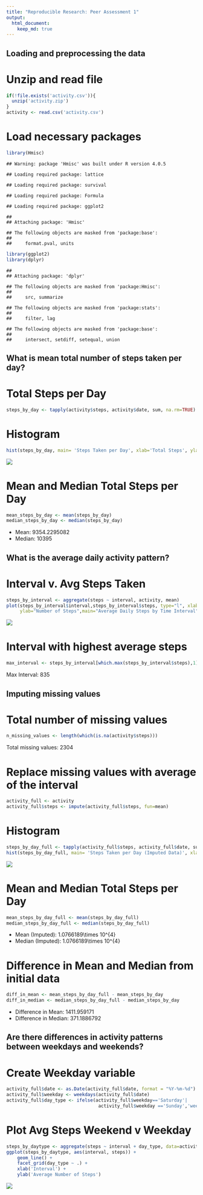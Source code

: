 ```yaml
---
title: "Reproducible Research: Peer Assessment 1"
output: 
  html_document:
    keep_md: true
---
```




## Loading and preprocessing the data

# Unzip and read file

```r
if(!file.exists('activity.csv')){
  unzip('activity.zip')
}
activity <- read.csv('activity.csv')
```

# Load necessary packages

```r
library(Hmisc)
```

```
## Warning: package 'Hmisc' was built under R version 4.0.5
```

```
## Loading required package: lattice
```

```
## Loading required package: survival
```

```
## Loading required package: Formula
```

```
## Loading required package: ggplot2
```

```
## 
## Attaching package: 'Hmisc'
```

```
## The following objects are masked from 'package:base':
## 
##     format.pval, units
```

```r
library(ggplot2)
library(dplyr)
```

```
## 
## Attaching package: 'dplyr'
```

```
## The following objects are masked from 'package:Hmisc':
## 
##     src, summarize
```

```
## The following objects are masked from 'package:stats':
## 
##     filter, lag
```

```
## The following objects are masked from 'package:base':
## 
##     intersect, setdiff, setequal, union
```


## What is mean total number of steps taken per day?

# Total Steps per Day

```r
steps_by_day <- tapply(activity$steps, activity$date, sum, na.rm=TRUE)
```

# Histogram

```r
hist(steps_by_day, main= 'Steps Taken per Day', xlab='Total Steps', ylab='Frequency')
```

![](PA1_template_files/figure-html/unnamed-chunk-4-1.png)<!-- -->

# Mean and Median Total Steps per Day

```r
mean_steps_by_day <- mean(steps_by_day)
median_steps_by_day <- median(steps_by_day)
```

* Mean: 9354.2295082
* Median:  10395


## What is the average daily activity pattern?

# Interval v. Avg Steps Taken

```r
steps_by_interval <- aggregate(steps ~ interval, activity, mean)
plot(steps_by_interval$interval,steps_by_interval$steps, type="l", xlab="Interval",
     ylab="Number of Steps",main="Average Daily Steps by Time Interval")
```

![](PA1_template_files/figure-html/unnamed-chunk-6-1.png)<!-- -->

# Interval with highest average steps

```r
max_interval <- steps_by_interval[which.max(steps_by_interval$steps),1]
```
Max Interval: 835


## Imputing missing values

# Total number of missing values

```r
n_missing_values <- length(which(is.na(activity$steps)))
```
Total missing values: 2304

# Replace missing values with average of the interval

```r
activity_full <- activity
activity_full$steps <- impute(activity_full$steps, fun=mean)
```

# Histogram

```r
steps_by_day_full <- tapply(activity_full$steps, activity_full$date, sum, na.rm=TRUE)
hist(steps_by_day_full, main= 'Steps Taken per Day (Imputed Data)', xlab='Total Steps', ylab='Frequency')
```

![](PA1_template_files/figure-html/unnamed-chunk-10-1.png)<!-- -->
# Mean and Median Total Steps per Day

```r
mean_steps_by_day_full <- mean(steps_by_day_full)
median_steps_by_day_full <- median(steps_by_day_full)
```
* Mean (Imputed): 1.0766189\times 10^{4}
* Median (Imputed):  1.0766189\times 10^{4}


# Difference in Mean and Median from initial data

```r
diff_in_mean <- mean_steps_by_day_full - mean_steps_by_day
diff_in_median <- median_steps_by_day_full - median_steps_by_day
```
* Difference in Mean: 1411.959171
* Difference in Median: 371.1886792


## Are there differences in activity patterns between weekdays and weekends?

# Create Weekday variable

```r
activity_full$date <- as.Date(activity_full$date, format = "%Y-%m-%d")
activity_full$weekday <- weekdays(activity_full$date)
activity_full$day_type <- ifelse(activity_full$weekday=='Saturday'|
                                  activity_full$weekday =='Sunday','weekend','weekday')
```

# Plot Avg Steps Weekend v Weekday

```r
steps_by_daytype <- aggregate(steps ~ interval + day_type, data=activity_full, mean)
ggplot(steps_by_daytype, aes(interval, steps)) + 
    geom_line() + 
    facet_grid(day_type ~ .) +
    xlab('Interval') + 
    ylab('Average Number of Steps')
```

![](PA1_template_files/figure-html/unnamed-chunk-14-1.png)<!-- -->
